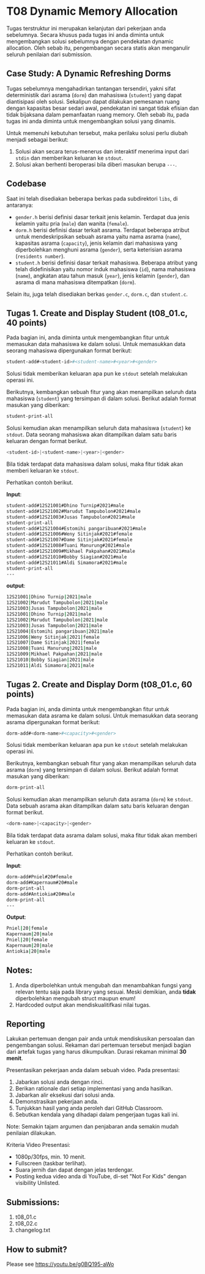 # T08 Dynamic Memory Allocation

Tugas terstruktur ini merupakan kelanjutan dari pekerjaan anda sebelumnya. Secara khusus pada tugas ini anda diminta untuk mengembangkan solusi sebelumnya dengan pendekatan dynamic allocation. Oleh sebab itu, pengembangan secara statis akan menganulir seluruh penilaian dari submission.

## Case Study: A Dynamic Refreshing Dorms

Tugas sebelumnya mengahadirkan tantangan tersendiri, yakni sifat deterministik dari asrama (```dorm```) dan mahasiswa (```student```) yang dapat diantisipasi oleh solusi. Sekalipun dapat dilakukan pemesanan ruang dengan kapasitas besar sedari awal, pendekatan ini sangat tidak efisian dan tidak bijaksana dalam pemanfaatan ruang memory. Oleh sebab itu, pada tugas ini anda diminta untuk mengembangkan solusi yang dinamis.

Untuk memenuhi kebutuhan tersebut, maka perilaku solusi perlu diubah menjadi sebagai berikut:
1. Solusi akan secara terus-menerus dan interaktif menerima input dari ```stdin``` dan memberikan keluaran ke ```stdout```.
2. Solusi akan berhenti beroperasi bila diberi masukan berupa ```---```.

## Codebase

Saat ini telah disediakan beberapa berkas pada subdirektori ```libs```, di antaranya:
+ ```gender.h``` berisi definisi dasar terkait jenis kelamin. Terdapat dua jenis kelamin yaitu pria (```male```) dan wanita (```female```).
+ ```dorm.h``` berisi definisi dasar terkait asrama. Terdapat beberapa atribut untuk mendeskripsikan sebuah asrama yaitu nama asrama (```name```), kapasitas asrama (```capacity```), jenis kelamin dari mahasiswa yang diperbolehkan menghuni asrama (```gender```), serta keterisian asrama (```residents number```).
+ ```student.h``` berisi definisi dasar terkait mahasiswa. Beberapa atribut yang telah didefinisikan yaitu nomor induk mahasiswa (```id```), nama mahasiswa (```name```), angkatan atau tahun masuk (```year```), jenis kelamin (```gender```), dan asrama di mana mahasiswa ditempatkan (```dorm```).

Selain itu, juga telah disediakan berkas ```gender.c```, ```dorm.c```, dan ```student.c```.

## Tugas 1. Create and Display Student (t08_01.c, 40 points)

Pada bagian ini, anda diminta untuk mengembangkan fitur untuk memasukan data mahasiswa ke dalam solusi. Untuk memasukkan data seorang mahasiswa dipergunakan format berikut:

```bash
student-add#<student-id>#<student-name>#<year>#<gender>
```

Solusi tidak memberikan keluaran apa pun ke ```stdout``` setelah melakukan operasi ini.

Berikutnya, kembangkan sebuah fitur yang akan menampilkan seluruh data mahasiswa (```student```) yang tersimpan di dalam solusi. Berikut adalah format masukan yang diberikan:

```bash
student-print-all
```

Solusi kemudian akan menampilkan seluruh data mahasiswa (```student```) ke ```stdout```. Data seorang mahasiswa akan ditampilkan dalam satu baris keluaran dengan format berikut.

```bash
<student-id>|<student-name>|<year>|<gender>
```

Bila tidak terdapat data mahasiswa dalam solusi, maka fitur tidak akan memberi keluaran ke ```stdout```.

Perhatikan contoh berikut.

**Input**:
```bash
student-add#12S21001#Dhino Turnip#2021#male
student-add#12S21002#Marudut Tampubolon#2021#male
student-add#12S21003#Jusas Tampubolon#2021#male
student-print-all
student-add#12S21004#Estomihi pangaribuan#2021#male
student-add#12S21006#Weny Sitinjak#2021#female
student-add#12S21007#Dame Sitinjak#2021#female
student-add#12S21008#Tuani Manurung#2021#male
student-add#12S21009#Mikhael Pakpahan#2021#male
student-add#12S21010#Bobby Siagian#2021#male
student-add#12S21011#Aldi Simamora#2021#male
student-print-all
---

```

**output**:
```bash
12S21001|Dhino Turnip|2021|male
12S21002|Marudut Tampubolon|2021|male
12S21003|Jusas Tampubolon|2021|male
12S21001|Dhino Turnip|2021|male
12S21002|Marudut Tampubolon|2021|male
12S21003|Jusas Tampubolon|2021|male
12S21004|Estomihi pangaribuan|2021|male
12S21006|Weny Sitinjak|2021|female
12S21007|Dame Sitinjak|2021|female
12S21008|Tuani Manurung|2021|male
12S21009|Mikhael Pakpahan|2021|male
12S21010|Bobby Siagian|2021|male
12S21011|Aldi Simamora|2021|male

```

## Tugas 2. Create and Display Dorm (t08_01.c, 60 points)

Pada bagian ini, anda diminta untuk mengembangkan fitur untuk memasukan data asrama ke dalam solusi. Untuk memasukkan data seorang asrama dipergunakan format berikut:

```bash
dorm-add#<dorm-name>#<capacity>#<gender>
```

Solusi tidak memberikan keluaran apa pun ke ```stdout``` setelah melakukan operasi ini.

Berikutnya, kembangkan sebuah fitur yang akan menampilkan seluruh data asrama (```dorm```) yang tersimpan di dalam solusi. Berikut adalah format masukan yang diberikan:

```bash
dorm-print-all
```

Solusi kemudian akan menampilkan seluruh data asrama (```dorm```) ke ```stdout```. Data sebuah asrama akan ditampilkan dalam satu baris keluaran dengan format berikut.

```bash
<dorm-name>|<capacity>|<gender>
```

Bila tidak terdapat data asrama dalam solusi, maka fitur tidak akan memberi keluaran ke ```stdout```.


Perhatikan contoh berikut.

**Input**:
```bash
dorm-add#Pniel#20#female
dorm-add#Kapernaum#20#male
dorm-print-all
dorm-add#Antiokia#20#male
dorm-print-all
---

```

**Output**:
```bash
Pniel|20|female
Kapernaum|20|male
Pniel|20|female
Kapernaum|20|male
Antiokia|20|male

```

## Notes:

1. Anda diperbolehkan untuk mengubah dan menambahkan fungsi yang relevan tentu saja pada library yang sesuai. Meski demikian, anda **tidak** diperbolehkan mengubah struct maupun enum!
2. Hardcoded output akan mendiskualitifkasi nilai tugas.

## Reporting
Lakukan pertemuan dengan pair anda untuk mendiskusikan persoalan dan pengembangan solusi. Rekaman dari pertemuan tersebut menjadi bagian dari artefak tugas yang harus dikumpulkan. Durasi rekaman minimal **30 menit**.

Presentasikan pekerjaan anda dalam sebuah video. Pada presentasi:
1. Jabarkan solusi anda dengan rinci.
2. Berikan rationale dari setiap implementasi yang anda hasilkan.
3. Jabarkan alir eksekusi dari solusi anda.
4. Demonstrasikan pekerjaan anda.
5. Tunjukkan hasil yang anda peroleh dari GitHub Classroom.
6. Sebutkan kendala yang dihadapi dalam pengerjaan tugas kali ini.

Note: Semakin tajam argumen dan penjabaran anda semakin mudah penilaian dilakukan.

Kriteria Video Presentasi:
+ 1080p/30fps, min. 10 menit.
+ Fullscreen (taskbar terlihat).
+ Suara jernih dan dapat dengan jelas terdengar.
+ Posting kedua video anda di YouTube, di-set "Not For Kids" dengan visibility Unlisted.

## Submissions:

1. t08_01.c
2. t08_02.c
3. changelog.txt

## How to submit?
Please see https://youtu.be/g0BQ195-aWo
